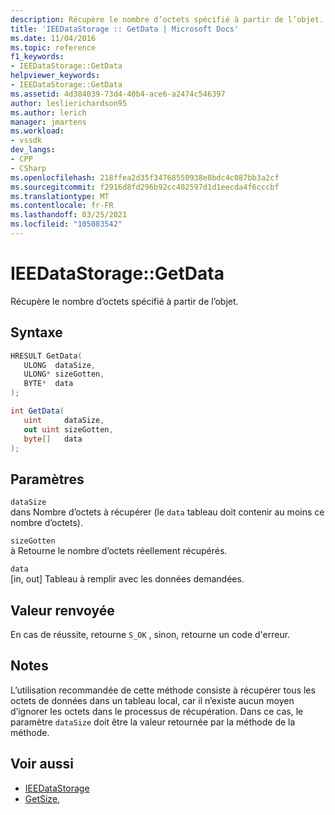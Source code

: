 ```yaml
---
description: Récupère le nombre d’octets spécifié à partir de l’objet.
title: 'IEEDataStorage :: GetData | Microsoft Docs'
ms.date: 11/04/2016
ms.topic: reference
f1_keywords:
- IEEDataStorage::GetData
helpviewer_keywords:
- IEEDataStorage::GetData
ms.assetid: 4d384039-73d4-40b4-ace6-a2474c546397
author: leslierichardson95
ms.author: lerich
manager: jmartens
ms.workload:
- vssdk
dev_langs:
- CPP
- CSharp
ms.openlocfilehash: 218ffea2d35f34768550938e8bdc4c087bb3a2cf
ms.sourcegitcommit: f2916d8fd296b92cc402597d1d1eecda4f6cccbf
ms.translationtype: MT
ms.contentlocale: fr-FR
ms.lasthandoff: 03/25/2021
ms.locfileid: "105083542"
---
```

# <a name="ieedatastoragegetdata"></a>IEEDataStorage::GetData
Récupère le nombre d’octets spécifié à partir de l’objet.

## <a name="syntax"></a>Syntaxe

```cpp
HRESULT GetData(
   ULONG  dataSize,
   ULONG* sizeGotten,
   BYTE*  data
);
```

```csharp
int GetData(
   uint     dataSize,
   out uint sizeGotten,
   byte[]   data
);
```

## <a name="parameters"></a>Paramètres
`dataSize`\
dans Nombre d’octets à récupérer (le `data` tableau doit contenir au moins ce nombre d’octets).

`sizeGotten`\
à Retourne le nombre d’octets réellement récupérés.

`data`\
[in, out] Tableau à remplir avec les données demandées.

## <a name="return-value"></a>Valeur renvoyée
 En cas de réussite, retourne `S_OK` , sinon, retourne un code d'erreur.

## <a name="remarks"></a>Notes
 L’utilisation recommandée de cette méthode consiste à récupérer tous les octets de données dans un tableau local, car il n’existe aucun moyen d’ignorer les octets dans le processus de récupération. Dans ce cas, le paramètre `dataSize` doit être la valeur retournée par [](../../../extensibility/debugger/reference/ieedatastorage-getsize.md) la méthode de la méthode.

## <a name="see-also"></a>Voir aussi
- [IEEDataStorage](../../../extensibility/debugger/reference/ieedatastorage.md)
- [GetSize,](../../../extensibility/debugger/reference/ieedatastorage-getsize.md)
